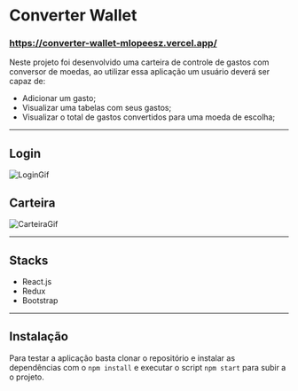 # Converter Wallet
### https://converter-wallet-mlopeesz.vercel.app/

Neste projeto foi desenvolvido uma carteira de controle de gastos com conversor de moedas, ao utilizar essa aplicação um usuário deverá ser capaz de:

- Adicionar um gasto;
- Visualizar uma tabelas com seus gastos;
- Visualizar o total de gastos convertidos para uma moeda de escolha;
---
## Login
![LoginGif](https://media.giphy.com/media/SMrYiuV8QJtF9sDlm3/giphy.gif)
## Carteira
![CarteiraGif](https://media.giphy.com/media/3jgLBqscsx7cK3HuD9/giphy.gif)

---
## Stacks
- React.js
- Redux
- Bootstrap

---
## Instalação
Para testar a aplicação basta clonar o repositório e instalar as dependências com o ```npm install``` e executar o script ```npm start``` para subir a o projeto.
